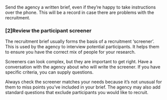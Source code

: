
Send the agency a written brief, even if they’re happy to take instructions over the phone. This will be a record in case there are problems with the recruitment.

### [2]Review the participant screener

The recruitment brief usually forms the basis of a recruitment ‘screener’. This is used by the agency to interview potential participants. It helps them to ensure you have the correct mix of people for your research.

Screeners can look complex, but they are important to get right. Have a conversation with the agency about who will write the screener. If you have specific criteria, you can supply questions.

Always check the screener matches your needs because it’s not unusual for them to miss points you’ve included in your brief. The agency may also add standard questions that exclude participants you would like to recruit.
